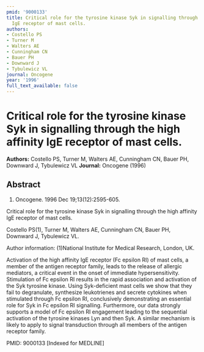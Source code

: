 ```yaml
---
pmid: '9000133'
title: Critical role for the tyrosine kinase Syk in signalling through the high affinity
  IgE receptor of mast cells.
authors:
- Costello PS
- Turner M
- Walters AE
- Cunningham CN
- Bauer PH
- Downward J
- Tybulewicz VL
journal: Oncogene
year: '1996'
full_text_available: false
---
```


# Critical role for the tyrosine kinase Syk in signalling through the high affinity IgE receptor of mast cells.
**Authors:** Costello PS, Turner M, Walters AE, Cunningham CN, Bauer PH, Downward J, Tybulewicz VL
**Journal:** Oncogene (1996)

## Abstract

1. Oncogene. 1996 Dec 19;13(12):2595-605.

Critical role for the tyrosine kinase Syk in signalling through the high 
affinity IgE receptor of mast cells.

Costello PS(1), Turner M, Walters AE, Cunningham CN, Bauer PH, Downward J, 
Tybulewicz VL.

Author information:
(1)National Institute for Medical Research, London, UK.

Activation of the high affinity IgE receptor (Fc epsilon RI) of mast cells, a 
member of the antigen receptor family, leads to the release of allergic 
mediators, a critical event in the onset of immediate hypersensitivity. 
Stimulation of Fc epsilon RI results in the rapid association and activation of 
the Syk tyrosine kinase. Using Syk-deficient mast cells we show that they fail 
to degranulate, synthesize leukotrienes and secrete cytokines when stimulated 
through Fc epsilon RI, conclusively demonstrating an essential role for Syk in 
Fc epsilon RI signalling. Furthermore, our data strongly supports a model of Fc 
epsilon RI engagement leading to the sequential activation of the tyrosine 
kinases Lyn and then Syk. A similar mechanism is likely to apply to signal 
transduction through all members of the antigen receptor family.

PMID: 9000133 [Indexed for MEDLINE]
